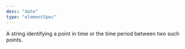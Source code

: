 ```yaml
---
desc: "date"
type: "elementSpec"
---
```


A string identifying a point in time or the time period between two such points.